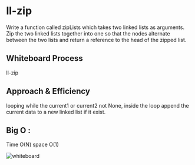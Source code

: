 # ll-zip
 Write a function called zipLists which takes two linked lists as arguments. Zip the two linked lists together into one so that the nodes alternate between the two lists and return a reference to the head of the zipped list.

## Whiteboard Process
ll-zip

## Approach & Efficiency
looping while the current1 or current2 not None, inside the loop append the current data to a new linked list if it exist.

## Big O :

Time O(N)
space O(1)

![whiteboard](#)
